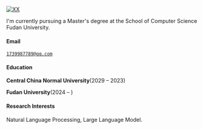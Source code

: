 [![XX](https://img.shields.io/badge/XX-github-blue?logo=github)](https://github.com/XX)

I'm currently pursuing a Master's degree at the School of Computer Science Fudan University.

#### Email  
<code>1739987789@qq.com</code>  

#### Education  
**Central China Normal University**(2029 – 2023)    

**Fudan University**(2024 – )  

#### Research Interests  
Natural Language Processing, Large Language Model.
